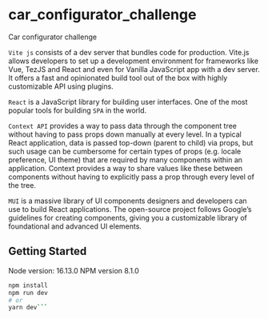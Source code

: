# car_configurator_challenge
Car configurator challenge

`Vite js` consists of a dev server that bundles code for production. 
Vite.js allows developers to set up a development environment for frameworks like Vue, TezJS and React and even for Vanilla JavaScript app with a dev server. 
It offers a fast and opinionated build tool out of the box with highly customizable API using plugins.

`React` is a JavaScript library for building user interfaces. One of the most popular tools for building `SPA` in the world.

`Context API` provides a way to pass data through the component tree without having to pass props down manually at every level.
In a typical React application, data is passed top-down (parent to child) via props, but such usage can be cumbersome for certain types of props (e.g. locale preference, UI theme) that are required by many components within an application. 
Context provides a way to share values like these between components without having to explicitly pass a prop through every level of the tree.

`MUI` is a massive library of UI components designers and developers can use to build React applications. 
The open-source project follows Google’s guidelines for creating components, giving you a customizable library of foundational and advanced UI elements. 

## Getting Started

Node version: 16.13.0
NPM version 8.1.0

```bash
npm install 
npm run dev
# or
yarn dev```
